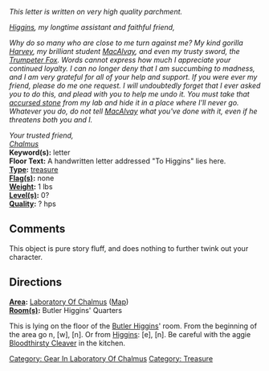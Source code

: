 *This letter is written on very high quality parchment.*

*[Higgins](Butler_Higgins "wikilink"), my longtime assistant and
faithful friend,*

*Why do so many who are close to me turn against me? My kind gorilla
[Harvey](Harvey_The_Gorilla "wikilink"), my brilliant student
[MacAlvay](Simon_MacAlvay "wikilink"), and even my trusty sword, the
[Trumpeter Fox](Trumpeter_Fox "wikilink"). Words cannot express how much
I appreciate your continued loyalty. I can no longer deny that I am
succumbing to madness, and I am very grateful for all of your help and
support. If you were ever my friend, please do me one request. I will
undoubtedly forget that I ever asked you to do this, and plead with you
to help me undo it. You must take that [accursed
stone](Small_Grey_Stone "wikilink") from my lab and hide it in a place
where I'll never go. Whatever you do, do not tell
[MacAlvay](Simon_MacAlvay "wikilink") what you've done with it, even if
he threatens both you and I.*

*Your trusted friend,*  
*[Chalmus](Chalmus_The_Alchemist "wikilink")*  
**Keyword(s):** letter  
**Floor Text:** A handwritten letter addressed "To Higgins" lies here.  
**[Type](:Category:_Object_Types "wikilink"):**
[treasure](:Category:_Treasure "wikilink")  
**[Flag(s)](:Category:_Object_Flags "wikilink"):** none  
**[Weight](Object_Weight "wikilink"):** 1 lbs  
**[Level(s)](Object_Level "wikilink"):** 0?  
**[Quality](Object_Quality "wikilink"):** ? hps  

## Comments

This object is pure story fluff, and does nothing to further twink out
your character.

## Directions

**[Area](:Category:_Areas "wikilink"):** [Laboratory Of
Chalmus](:Category:_Laboratory_Of_Chalmus "wikilink")
([Map](Laboratory_Of_Chalmus_Map "wikilink"))  
**[Room(s)](:Category:_Rooms "wikilink"):** Butler Higgins' Quarters

This is lying on the floor of the [Butler
Higgins](Butler_Higgins "wikilink")' room. From the beginning of the
area go n, \[w\], \[n\]. Or from [Higgins](Butler_Higgins "wikilink"):
\[e\], \[n\]. Be careful with the aggie [Bloodthirsty
Cleaver](Bloodthirsty_Cleaver "wikilink") in the kitchen.

[Category: Gear In Laboratory Of
Chalmus](Category:_Gear_In_Laboratory_Of_Chalmus "wikilink") [Category:
Treasure](Category:_Treasure "wikilink")
